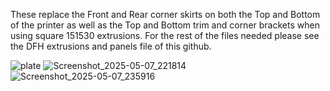 These replace the Front and Rear corner skirts on both the Top and Bottom of the printer as well as the Top and Bottom trim and corner brackets when using square 151530 extrusions. For the rest of the files needed please see the DFH extrusions and panels file of this github.

![plate](https://github.com/user-attachments/assets/b4e711b5-6c4a-4e0c-872e-bc0fe0b427b8)
![Screenshot_2025-05-07_221814](https://github.com/user-attachments/assets/345dd6f0-dcbf-4409-9a1c-47fc5d75985c)
![Screenshot_2025-05-07_235916](https://github.com/user-attachments/assets/9be38632-2759-4417-9c0f-d95d2e6e163a)
